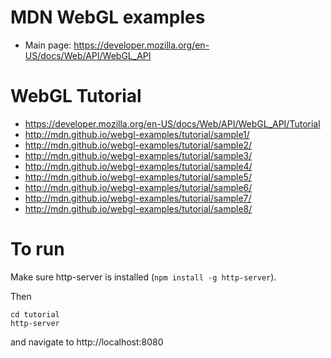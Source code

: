# MDN WebGL examples
* Main page: https://developer.mozilla.org/en-US/docs/Web/API/WebGL_API

# WebGL Tutorial
* https://developer.mozilla.org/en-US/docs/Web/API/WebGL_API/Tutorial
* http://mdn.github.io/webgl-examples/tutorial/sample1/
* http://mdn.github.io/webgl-examples/tutorial/sample2/
* http://mdn.github.io/webgl-examples/tutorial/sample3/
* http://mdn.github.io/webgl-examples/tutorial/sample4/
* http://mdn.github.io/webgl-examples/tutorial/sample5/
* http://mdn.github.io/webgl-examples/tutorial/sample6/
* http://mdn.github.io/webgl-examples/tutorial/sample7/
* http://mdn.github.io/webgl-examples/tutorial/sample8/

# To run
Make sure http-server is installed (`npm install -g http-server`).

Then
```
cd tutorial
http-server
```
and navigate to http://localhost:8080
